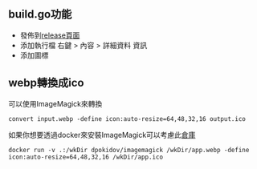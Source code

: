## build.go功能

- 發佈到[release頁面](https://github.com/CarsonSlovoka/clipboard-img-saver/releases)
- 添加執行檔 右鍵 > 內容 > 詳細資料 資訊
- 添加圖標

## webp轉換成ico

可以使用ImageMagick來轉換

```
convert input.webp -define icon:auto-resize=64,48,32,16 output.ico
```

如果你想要透過docker來安裝ImageMagick可以考慮此[倉庫](https://github.com/dooman87/imagemagick-docker)

```
docker run -v .:/wkDir dpokidov/imagemagick /wkDir/app.webp -define icon:auto-resize=64,48,32,16 /wkDir/app.ico
```

